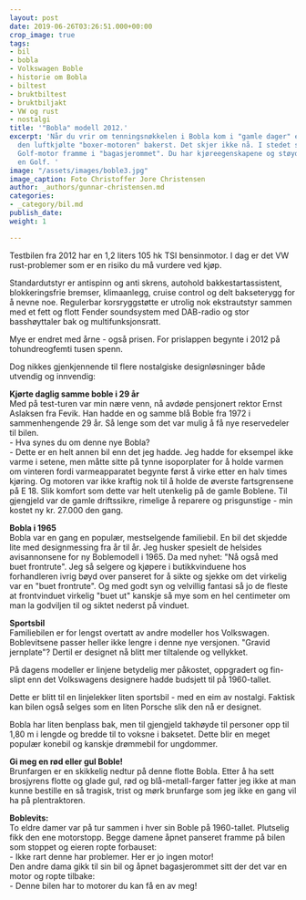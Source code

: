 ```yaml
---
layout: post
date: 2019-06-26T03:26:51.000+00:00
crop_image: true
tags:
- bil
- bobla
- Volkswagen Boble
- historie om Bobla
- biltest
- bruktbiltest
- bruktbiljakt
- VW og rust
- nostalgi
title: '"Bobla" modell 2012.'
excerpt: 'Når du vrir om tenningsnøkkelen i Bobla kom i "gamle dager" et brøl fra
  den luftkjølte "boxer-motoren" bakerst. Det skjer ikke nå. I stedet starter en stillegående
  Golf-motor framme i "bagasjerommet". Du har kjøreegenskapene og støydempingen til
  en Golf. '
image: "/assets/images/boble3.jpg"
image_caption: Foto Christoffer Jore Christensen
author: _authors/gunnar-christensen.md
categories:
- _category/bil.md
publish_date: 
weight: 1

---
```

Testbilen fra 2012 har en 1,2 liters 105 hk TSI bensinmotor. I dag er det VW rust-problemer som er en risiko du må vurdere ved kjøp. 

Standardutstyr er antispinn og anti skrens, autohold bakkestartassistent, blokkeringsfrie bremser, klimaanlegg, cruise control og delt bakseterygg for å nevne noe. Regulerbar korsryggstøtte er utrolig nok ekstrautstyr sammen med et fett og flott Fender soundsystem med DAB-radio og stor basshøyttaler bak og multifunksjonsratt.

Mye er endret med årne - også prisen. For prislappen begynte i 2012 på tohundreogfemti tusen spenn. 

Dog nikkes gjenkjennende til flere nostalgiske designløsninger både utvendig og innvendig:

**Kjørte daglig samme boble i 29 år**  
Med på test-turen var min nære venn, nå avdøde pensjonert rektor Ernst Aslaksen fra Fevik. Han hadde en og samme blå Boble fra 1972 i sammenhengende 29 år. Så lenge som det var mulig å få nye reservedeler til bilen.  
\- Hva synes du om denne nye Bobla?  
\- Dette er en helt annen bil enn det jeg hadde. Jeg hadde for eksempel ikke varme i setene, men måtte sitte på tynne isoporplater for å holde varmen om vinteren fordi varmeapparatet begynte først å virke etter en halv times kjøring. Og motoren var ikke kraftig nok til å holde de øverste fartsgrensene på E 18. Slik komfort som dette var helt utenkelig på de gamle Boblene. Til gjengjeld var de gamle driftssikre, rimelige å reparere og prisgunstige - min kostet ny kr. 27.000 den gang.

**Bobla i 1965**  
Bobla var en gang en populær, mestselgende familiebil. En bil det skjedde lite med designmessing fra år til år. Jeg husker spesielt de helsides avisannonsene for ny Boblemodell i 1965. Da med nyhet: "Nå også med buet frontrute". Jeg så selgere og kjøpere i butikkvinduene hos forhandleren ivrig bøyd over panseret for å sikte og sjekke om det virkelig var en "buet frontrute". Og med godt syn og velvillig fantasi så jo de fleste at frontvinduet virkelig "buet ut" kanskje så mye som en hel centimeter om man la godviljen til og siktet nederst på vinduet.

**Sportsbil**  
Familiebilen er for lengst overtatt av andre modeller hos Volkswagen. Boblevitsene passer heller ikke lengre i denne nye versjonen. "Gravid jernplate"? Dertil er designet nå blitt mer tiltalende og vellykket.

På dagens modeller er linjene betydelig mer påkostet, oppgradert og fin-slipt enn det Volkswagens designere hadde budsjett til på 1960-tallet.

Dette er blitt til en linjelekker liten sportsbil - med en eim av nostalgi. Faktisk kan bilen også selges som en liten Porsche slik den nå er designet.

Bobla har liten benplass bak, men til gjengjeld takhøyde til personer opp til 1,80 m i lengde og bredde til to voksne i baksetet. Dette blir en meget populær konebil og kanskje drømmebil for ungdommer.

**Gi meg en rød eller gul Boble!**  
Brunfargen er en skikkelig nedtur på denne flotte Bobla. Etter å ha sett brosjyrens flotte og glade gul, rød og blå-metall-farger fatter jeg ikke at man kunne bestille en så tragisk, trist og mørk brunfarge som jeg ikke en gang vil ha på plentraktoren.

**Boblevits:**  
To eldre damer var på tur sammen i hver sin Boble på 1960-tallet. Plutselig fikk den ene motorstopp. Begge damene åpnet panseret framme på bilen som stoppet og eieren ropte forbauset:  
\- Ikke rart denne har problemer. Her er jo ingen motor!  
Den andre dama gikk til sin bil og åpnet bagasjerommet sitt der det var en motor og ropte tilbake:  
\- Denne bilen har to motorer du kan få en av meg!